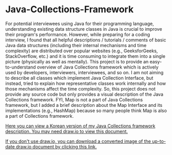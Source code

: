 # Java-Collections-Framework
For potential interviewees using Java for their programming language, understanding existing data structure classes in Java is crucial to improve their program's performance. However, while preparing for a coding interview, I found that all helpful descriptions / tutorials / comments of basic Java data structures (including their internal mechanisms and time complexity) are distributed over popular websites (e.g., GeeksforGeeks, StackOverflow, etc.) and it is time consuming to integrate them into a single picture (physically as well as mentally). This project is to provide an easy-to-understand overview of Java Collections framework which is actively used by developers, interviewers, interviewees, and so on. I am not aiming to describe all classes which implement Java Collection Interface, but instead, tried to explain how representative classes work internally and how those mechanisms affect the time complexity. So, this project does not provide any source code but only provides a visual description of the Java Collections framework. FYI, Map is not a part of Java Collections framework, but I added a brief description about the Map Interface and its implementations (e.g., HashMap) because so many people think Map is also a part of Collections framework.

[Here you can view a Korean version of my Java Collections framework description. You may need draw.io to view this document.](https://drive.google.com/file/d/1xR9If5fsMtDhNhUcYz9L7NxVCGMfZGha/view?usp=sharing)

[If you don't use draw.io, you can download a converted image of the up-to-date draw.io document by clicking this link.](https://drive.google.com/file/d/1_DB0_ADSUB5qkUiLF_ABgcVr5J9SI-X-/view?usp=sharing)
